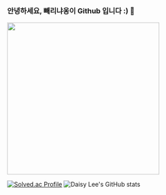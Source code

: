 ### 안녕하세요, 빼리냐옹이 Github 입니다 :) 👋
<a href = "https://api.gitofolio.com/portfolio/2332/2336"><img src = "https://api.gitofolio.com/portfoliocard/svg/2336?color=egg" style="width:353px; height:auto; "/></a>

[![Solved.ac Profile](http://mazassumnida.wtf/api/v2/generate_badge?boj=leejy1373)](https://solved.ac/leejy1373/)
![Daisy Lee's GitHub stats](https://github-readme-stats.vercel.app/api?username=BBARRY-Lee&show_icons=true&theme=radical)


